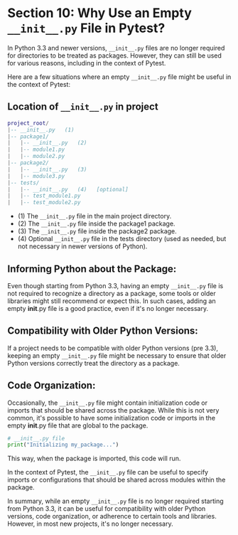 # Section 10: Why Use an Empty `__init__.py` File in Pytest?

In Python 3.3 and newer versions, `__init__.py` files are no longer required for directories to be treated as packages. However, they can still be used for various reasons, including in the context of Pytest.

Here are a few situations where an empty `__init__.py` file might be useful in the context of Pytest:

## Location of `__init__.py` in project

```lua
project_root/
|-- __init__.py   (1)
|-- package1/
|   |-- __init__.py   (2)
|   |-- module1.py
|   |-- module2.py
|-- package2/
|   |-- __init__.py   (3)
|   |-- module3.py
|-- tests/
|   |-- __init__.py   (4)   [optional]
|   |-- test_module1.py
|   |-- test_module2.py
```
* (1) The `__init__.py` file in the main project directory.
* (2) The `__init__.py` file inside the package1 package.
* (3) The `__init__.py` file inside the package2 package.
* (4) Optional `__init__.py` file in the tests directory (used as needed, but not necessary in newer versions of Python).

## Informing Python about the Package:

Even though starting from Python 3.3, having an empty `__init__.py` file is not required to recognize a directory as a package, some tools or older libraries might still recommend or expect this. In such cases, adding an empty __init__.py file is a good practice, even if it's no longer necessary.

## Compatibility with Older Python Versions:

If a project needs to be compatible with older Python versions (pre 3.3), keeping an empty `__init__.py` file might be necessary to ensure that older Python versions correctly treat the directory as a package.

## Code Organization:

Occasionally, the `__init__.py` file might contain initialization code or imports that should be shared across the package. While this is not very common, it's possible to have some initialization code or imports in the empty __init__.py file that are global to the package.

```python
# __init__.py file
print("Initializing my_package...")
```

This way, when the package is imported, this code will run.

In the context of Pytest, the `__init__.py` file can be useful to specify imports or configurations that should be shared across modules within the package.

In summary, while an empty `__init__.py` file is no longer required starting from Python 3.3, it can be useful for compatibility with older Python versions, code organization, or adherence to certain tools and libraries. However, in most new projects, it's no longer necessary.